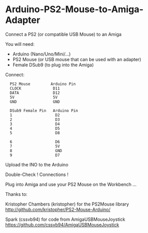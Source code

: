 # Arduino-PS2-Mouse-to-Amiga-Adapter
Connect a PS2 (or compatible USB Mouse) to an Amiga


You will need:

  - Arduino (Nano/Uno/Mini/...)
  - PS2 Mouse (or USB mouse that can be used with an adapter)
  - Female DSub9 (to plug into the Amiga)
  
Connect:
```
  PS2 Mouse         Arduino Pin
  CLOCK              D11 
  DATA               D12
  5V                 5V
  GND                GND
  
  DSub9 Female Pin   Arduino Pin
  1                   D2
  2                   D3
  3                   D4
  4                   D5
  5                   D8
  
  6                   D6
  7                   5V
  8                   GND 
  9                   D7
```

Upload the INO to the Arduino 

Double-Check ! Connections !

Plug into Amiga and use your PS2 Mouse on the Workbench ...


Thanks to:

  Kristopher Chambers (kristopher) for the PS2Mouse library
    http://github.com/kristopher/PS2-Mouse-Arduino/
  
  
  Spark (cssvb94) for code from AmigaUSBMouseJoystick
    https://github.com/cssvb94/AmigaUSBMouseJoystick
    
  
  


 
  


